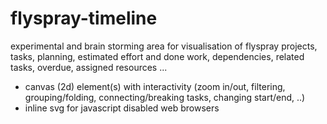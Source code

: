 # flyspray-timeline

experimental and brain storming area for visualisation of flyspray projects, tasks, planning, estimated effort and done work, dependencies, related tasks, overdue, assigned resources ...

- canvas (2d) element(s) with interactivity (zoom in/out, filtering, grouping/folding, connecting/breaking tasks, changing start/end, ..)
- inline svg for javascript disabled web browsers
